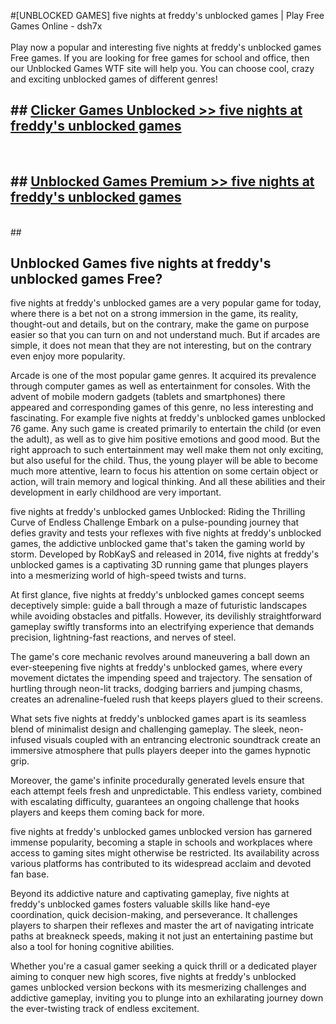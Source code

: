 #[UNBLOCKED GAMES] five nights at freddy's unblocked games | Play Free Games Online - dsh7x <br>
<br>
Play now a popular and interesting five nights at freddy's unblocked games Free games. If you are looking for free games for school and office, then our Unblocked Games WTF site will help you. You can choose cool, crazy and exciting unblocked games of different genres!


## ##  [Clicker Games Unblocked >> five nights at freddy's unblocked games](http://freeplayer.one?title=five_nights_at_freddy's_unblocked_games&ref=22)
  <br>

##  ## [Unblocked Games Premium >> five nights at freddy's unblocked games](http://freeplayer.one?title=five_nights_at_freddy's_unblocked_games&ref=22)
  <br>
  ##



## Unblocked Games five nights at freddy's unblocked games Free?

five nights at freddy's unblocked games are a very popular game for today, where there is a bet not on a strong immersion in the game, its reality, thought-out and details, but on the contrary, make the game on purpose easier so that you can turn on and not understand much. But if arcades are simple, it does not mean that they are not interesting, but on the contrary even enjoy more popularity.

Arcade is one of the most popular game genres. It acquired its prevalence through computer games as well as entertainment for consoles. With the advent of mobile modern gadgets (tablets and smartphones) there appeared and corresponding games of this genre, no less interesting and fascinating. For example five nights at freddy's unblocked games unblocked 76 game. Any such game is created primarily to entertain the child (or even the adult), as well as to give him positive emotions and good mood. But the right approach to such entertainment may well make them not only exciting, but also useful for the child. Thus, the young player will be able to become much more attentive, learn to focus his attention on some certain object or action, will train memory and logical thinking. And all these abilities and their development in early childhood are very important.

five nights at freddy's unblocked games Unblocked: Riding the Thrilling Curve of Endless Challenge
Embark on a pulse-pounding journey that defies gravity and tests your reflexes with five nights at freddy's unblocked games, the addictive unblocked game that's taken the gaming world by storm. Developed by RobKayS and released in 2014, five nights at freddy's unblocked games is a captivating 3D running game that plunges players into a mesmerizing world of high-speed twists and turns.

At first glance, five nights at freddy's unblocked games concept seems deceptively simple: guide a ball through a maze of futuristic landscapes while avoiding obstacles and pitfalls. However, its devilishly straightforward gameplay swiftly transforms into an electrifying experience that demands precision, lightning-fast reactions, and nerves of steel.

The game's core mechanic revolves around maneuvering a ball down an ever-steepening five nights at freddy's unblocked games, where every movement dictates the impending speed and trajectory. The sensation of hurtling through neon-lit tracks, dodging barriers and jumping chasms, creates an adrenaline-fueled rush that keeps players glued to their screens.

What sets five nights at freddy's unblocked games apart is its seamless blend of minimalist design and challenging gameplay. The sleek, neon-infused visuals coupled with an entrancing electronic soundtrack create an immersive atmosphere that pulls players deeper into the games hypnotic grip.

Moreover, the game's infinite procedurally generated levels ensure that each attempt feels fresh and unpredictable. This endless variety, combined with escalating difficulty, guarantees an ongoing challenge that hooks players and keeps them coming back for more.

five nights at freddy's unblocked games unblocked version has garnered immense popularity, becoming a staple in schools and workplaces where access to gaming sites might otherwise be restricted. Its availability across various platforms has contributed to its widespread acclaim and devoted fan base.

Beyond its addictive nature and captivating gameplay, five nights at freddy's unblocked games fosters valuable skills like hand-eye coordination, quick decision-making, and perseverance. It challenges players to sharpen their reflexes and master the art of navigating intricate paths at breakneck speeds, making it not just an entertaining pastime but also a tool for honing cognitive abilities.

Whether you're a casual gamer seeking a quick thrill or a dedicated player aiming to conquer new high scores, five nights at freddy's unblocked games unblocked version beckons with its mesmerizing challenges and addictive gameplay, inviting you to plunge into an exhilarating journey down the ever-twisting track of endless excitement.